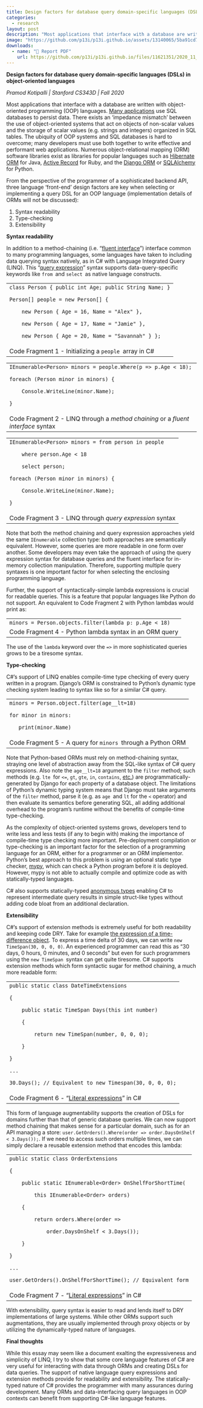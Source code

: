 ```yaml
---
title: Design factors for database query domain-specific languages (DSLs) in object-oriented languages
categories:
  - research
layout: post
description: "Most applications that interface with a database are written with object-oriented programming (OOP) languages. Many applications use SQL databases to persist data. There exists an ‘impedance mismatch’ between the use of object-oriented systems that act on objects of non-scalar values and the storage of scalar values (e.g. strings and integers) organized in SQL tables."
image: "https://github.com/p13i/p13i.github.io/assets/13140065/5ba91cd7-a604-46db-86ad-3209916eff16"
downloads:
  - name: "📜 Report PDF"
    url: https://github.com/p13i/p13i.github.io/files/11621351/2020_11_13._.CS343D._.Essay.Assignment.pdf
---
```


<!-- Output copied to clipboard! -->

<!-----

Yay, no errors, warnings, or alerts!

Conversion time: 0.734 seconds.


Using this HTML file:

1. Paste this output into your source file.
2. See the notes and action items below regarding this conversion run.
3. Check the rendered output (headings, lists, code blocks, tables) for proper
   formatting and use a linkchecker before you publish this page.

Conversion notes:

* Docs to Markdown version 1.0β34
* Sun Sep 03 2023 23:55:25 GMT-0700 (PDT)
* Source doc: 2020/11/13 | CS343D | Essay Assignment
* Tables are currently converted to HTML tables.
----->

<p>
<strong>Design factors for database query domain-specific languages (DSLs) in object-oriented languages</strong>
</p>
<p>
<em>Pramod Kotipalli | Stanford CS343D | Fall 2020</em>
</p>
<p>
Most applications that interface with a database are written with object-oriented programming (OOP) languages. <a href="https://scalegrid.io/blog/2019-database-trends-sql-vs-nosql-top-databases-single-vs-multiple-database-use/">Many applications</a> use SQL databases to persist data. There exists an ‘impedance mismatch’ between the use of object-oriented systems that act on objects of non-scalar values and the storage of scalar values (e.g. strings and integers) organized in SQL tables. The ubiquity of OOP systems and SQL databases is hard to overcome; many developers must use both together to write effective and performant web applications. Numerous object-relational mapping (ORM) software libraries exist as libraries for popular languages such as <a href="https://hibernate.org/orm/">Hibernate ORM</a> for Java, <a href="https://guides.rubyonrails.org/active_record_basics.html">Active Record</a> for Ruby, and the <a href="https://docs.djangoproject.com/en/3.1/topics/db/queries/">Django ORM</a> or <a href="https://www.sqlalchemy.org/">SQLAlchemy</a><span style="text-decoration:underline;"> </span>for Python.
</p>
<p>
From the perspective of the programmer of a sophisticated backend API, three language ‘front-end’ design factors are key when selecting or implementing a query DSL for an OOP language (implementation details of ORMs will not be discussed):
</p>
<ol>

<li>Syntax readability

<li>Type-checking

<li>Extensibility
</li>
</ol>
<p>
<strong>Syntax readability</strong>
</p>
<p>
In addition to a method-chaining (i.e. “<a href="https://docs.microsoft.com/en-us/archive/msdn-magazine/2010/january/patterns-in-practice-internal-domain-specific-languages#fluent-interfaces-and-expression-builders">fluent interface</a>”) interface common to many programming languages, some languages have taken to including data querying syntax natively, as in C# with Language Integrated Query (LINQ). This “<a href="https://docs.microsoft.com/en-us/dotnet/csharp/programming-guide/concepts/linq/">query expression</a>” syntax supports data-query-specific keywords like <code>from </code>and <code>select </code>as native language constructs.
</p>

<table>
  <tr>
   <td colspan="2" ><code>class Person { public int Age; public String Name; }</code>
<p>
<code>Person[] people = new Person[] { </code>
<p>
<code>    new Person { Age = 16, Name = "Alex" }, </code>
<p>
<code>    new Person { Age = 17, Name = "Jamie" }, </code>
<p>
<code>    new Person { Age = 20, Name = "Savannah" } };</code>
   </td>
  </tr>
  <tr>
   <td colspan="2" >Code Fragment 1 - Initializing a <code>people </code>array in C#
   </td>
  </tr>
</table>

<table>
  <tr>
   <td><code>IEnumerable&lt;Person> minors = people.Where(p => p.Age &lt; 18);</code>
<p>
<code>foreach (Person minor in minors) {</code>
<p>
<code>    Console.WriteLine(minor.Name);</code>
<p>
<code>}</code>
   </td>
  </tr>
  <tr>
   <td>Code Fragment 2 - LINQ through a <em>method chaining</em> or a <em>fluent interface </em>syntax
   </td>
  </tr>
</table>

<table>
  <tr>
   <td><code>IEnumerable&lt;Person> minors = from person in people </code>
<p>
<code>    where person.Age &lt; 18 </code>
<p>
<code>    select person;</code>
<p>
<code>foreach (Person minor in minors) {</code>
<p>
<code>    Console.WriteLine(minor.Name);</code>
<p>
<code>}</code>
   </td>
  </tr>
  <tr>
   <td>Code Fragment 3 - LINQ through <em>query expression </em>syntax
   </td>
  </tr>
</table>

<p>
Note that both the method chaining and query expression approaches yield the same <code>IEnumerable</code> collection type: both approaches are semantically equivalent. However, some queries are more readable in one form over another. Some developers may even take the approach of using the query expression syntax for database queries and the fluent interface for in-memory collection manipulation. Therefore, supporting multiple query syntaxes is one important factor for when selecting the enclosing programming language.
</p>
<p>
Further, the support of syntactically-simple lambda expressions is crucial for readable queries. This is a feature that popular languages like Python do not support. An equivalent to Code Fragment 2 with Python lambdas would print as: 
</p>

<table>
  <tr>
   <td><code>minors = Person.objects.filter(lambda p: p.Age &lt; 18)</code>
   </td>
  </tr>
  <tr>
   <td>Code Fragment 4 - Python lambda syntax in an ORM query
   </td>
  </tr>
</table>

<p>
The use of the <code>lambda</code> keyword over the <code>=></code> in more sophisticated queries grows to be a tiresome syntax.
</p>
<p>
<strong>Type-checking</strong>
</p>
<p>
C#’s support of LINQ enables compile-time type checking of every query written in a program. Django’s ORM is constrained to Python’s dynamic type checking system leading to syntax like so for a similar C# query.
</p>

<table>
  <tr>
   <td><code>minors = Person.object.filter(age__lt=18)</code>
<p>
<code>for minor in minors:</code>
<p>
<code>   print(minor.Name)</code>
   </td>
  </tr>
  <tr>
   <td>Code Fragment 5 - A query for <code>minors </code>through a Python ORM
   </td>
  </tr>
</table>

<p>
Note that Python-based ORMs must rely on method-chaining syntax, straying one level of abstraction away from the SQL-like syntax of C# query expressions. Also note the <code>age__lt=18</code> argument to the <code>filter</code> method; such methods (e.g. <code>lte </code>for <code>&lt;=</code>, <code>gt</code>, <code>gte</code>, <code>in</code>, <code>contains</code>, <a href="https://docs.djangoproject.com/en/3.1/ref/models/querysets/#id4">etc.</a>) are programmatically-generated by Django for each property of a database object. The limitations of Python’s dynamic typing system means that Django must take arguments of the <code>filter</code> method, parse it (e.g. as <code>age </code>and <code>lt</code> for the <code>&lt;</code> operator) and then evaluate its semantics before generating SQL, all adding additional overhead to the program’s runtime without the benefits of compile-time type-checking.
</p>
<p>
As the complexity of object-oriented systems grows, developers tend to write less and less tests (if any to begin with) making the importance of compile-time type checking more important. Pre-deployment compilation or type-checking is an important factor for the selection of a programming language for an ORM, either for a programmer or an ORM implementor. Python’s best approach to this problem is using an optional static type checker, <a href="http://mypy-lang.org/">mypy</a>, which can check a Python program before it is deployed. However, mypy is not able to actually compile and optimize code as with statically-typed languages.
</p>
<p>
C# also supports statically-typed <a href="https://docs.microsoft.com/en-us/dotnet/standard/linq/project-anonymous-type">anonymous types</a> enabling C# to represent intermediate query results in simple struct-like types without adding code bloat from an additional declaration.
</p>
<p>
<strong>Extensibility</strong>
</p>
<p>
C#’s support of extension methods is extremely useful for both readability and keeping code DRY. Take for example <a href="https://docs.microsoft.com/en-us/archive/msdn-magazine/2010/january/patterns-in-practice-internal-domain-specific-languages">the expression of a time-difference object</a>. To express a time delta of 30 days, we can write <code>new TimeSpan(30, 0, 0, 0)</code>. An experienced programmer can read this as “30 days, 0 hours, 0 minutes, and 0 seconds” but even for such programmers using the <code>new TimeSpan </code>syntax can get quite tiresome. C# supports extension methods which form syntactic sugar for method chaining, a much more readable form:
</p>

<table>
  <tr>
   <td><code>public static class DateTimeExtensions</code>
<p>
<code>{</code>
<p>
<code>    public static TimeSpan Days(this int number)</code>
<p>
<code>    {</code>
<p>
<code>        return new TimeSpan(number, 0, 0, 0);</code>
<p>
<code>    }</code>
<p>
<code>}</code>
<p>
<code>...</code>
<p>
<code>30.Days(); // Equivalent to new Timespan(30, 0, 0, 0);</code>
   </td>
  </tr>
  <tr>
   <td>Code Fragment 6 - “<a href="https://docs.microsoft.com/en-us/archive/msdn-magazine/2010/january/patterns-in-practice-internal-domain-specific-languages#literal-extensions">Literal expressions</a>” in C#
   </td>
  </tr>
</table>

<p>
This form of language augmentability supports the creation of DSLs for domains further than that of generic database queries. We can now support method chaining that makes sense for a particular domain, such as for an API managing a store: <code>user.GetOrders().Where(order => order.DaysOnShelf &lt; 3.Days());</code>. If we need to access such orders multiple times, we can simply declare a reusable extension method that encodes this lambda:
</p>

<table>
  <tr>
   <td><code>public static class OrderExtensions</code>
<p>
<code>{</code>
<p>
<code>    public static IEnumerable&lt;Order> OnShelfForShortTime(</code>
<p>
<code>        this IEnumerable&lt;Order> orders)</code>
<p>
<code>    {</code>
<p>
<code>        return orders.Where(order => </code>
<p>
<code>            order.DaysOnShelf &lt; 3.Days());</code>
<p>
<code>    }</code>
<p>
<code>}</code>
<p>
<code>...</code>
<p>
<code>user.GetOrders().OnShelfForShortTime(); // Equivalent form</code>
   </td>
  </tr>
  <tr>
   <td>Code Fragment 7 - “<a href="https://docs.microsoft.com/en-us/archive/msdn-magazine/2010/january/patterns-in-practice-internal-domain-specific-languages#literal-extensions">Literal expressions</a>” in C#
   </td>
  </tr>
</table>

<p>
With extensibility, query syntax is easier to read and lends itself to DRY implementations of large systems. While other ORMs support such augmentations, they are usually implemented through proxy objects or by utilizing the dynamically-typed nature of languages.
</p>
<p>
<strong>Final thoughts</strong>
</p>
<p>
While this essay may seem like a document exalting the expressiveness and simplicity of LINQ, I try to show that some core language features of C# are very useful for interacting with data through ORMs and creating DSLs for data queries. The support of native language query expressions and extension methods provide for readability and extensibility. The statically-typed nature of C# provides the programmer with many assurances during development. Many ORMs and data-interfacing query languages in OOP contexts can benefit from supporting C#-like language features.
</p>
